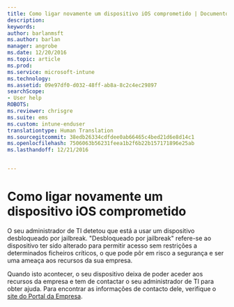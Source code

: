```yaml
---
title: Como ligar novamente um dispositivo iOS comprometido | Documentos do Microsoft
description: 
keywords: 
author: barlanmsft
ms.author: barlan
manager: angrobe
ms.date: 12/20/2016
ms.topic: article
ms.prod: 
ms.service: microsoft-intune
ms.technology: 
ms.assetid: 09e97df0-d032-48ff-ab8a-8c2c4ec29897
searchScope:
- User help
ROBOTS: 
ms.reviewer: chrisgre
ms.suite: ems
ms.custom: intune-enduser
translationtype: Human Translation
ms.sourcegitcommit: 38edb26334cdfdee0ab66465c4bed21d6e8d14c1
ms.openlocfilehash: 7506063b56231feea1b2f6b22b157171896e25ab
ms.lasthandoff: 12/21/2016


---
```


# <a name="how-to-reconnect-a-compromised-ios-device"></a>Como ligar novamente um dispositivo iOS comprometido

O seu administrador de TI detetou que está a usar um dispositivo desbloqueado por jailbreak. "Desbloqueado por jailbreak" refere-se ao dispositivo ter sido alterado para permitir acesso sem restrições a determinados ficheiros críticos, o que pode pôr em risco a segurança e ser uma ameaça aos recursos da sua empresa.

Quando isto acontecer, o seu dispositivo deixa de poder aceder aos recursos da empresa e tem de contactar o seu administrador de TI para obter ajuda. Para encontrar as informações de contacto dele, verifique o [site do Portal da Empresa](http://portal.manage.microsoft.com).

